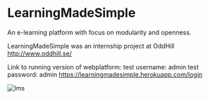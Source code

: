 # LearningMadeSimple
An e-learning platform with focus on modularity and openness.

LearningMadeSimple was an internship project at OddHill http://www.oddhill.se/


Link to running version of webplatform:
test username: admin
test password: admin
https://learningmadesimple.herokuapp.com/login

![lms](http://simon.brasse-pc.eu/portfolio/images/lmsFront.jpg)

